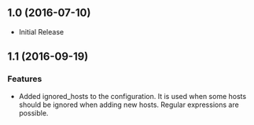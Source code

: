 ## 1.0 (2016-07-10)

* Initial Release

## 1.1 (2016-09-19)


### Features

* Added ignored_hosts to the configuration. It is used when some hosts should be ignored when adding new hosts. Regular expressions are possible.
